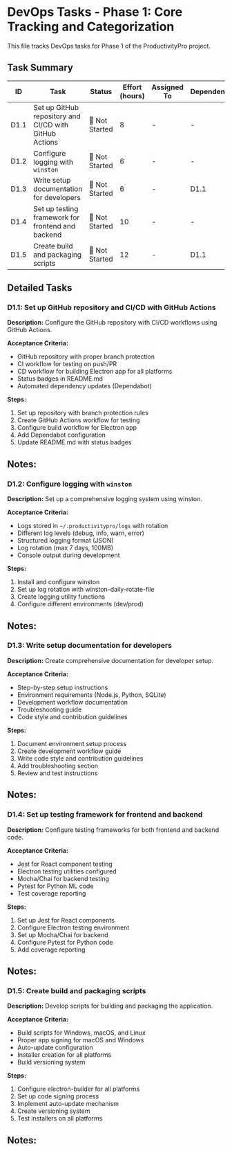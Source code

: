 # DevOps Tasks - Phase 1: Core Tracking and Categorization

This file tracks DevOps tasks for Phase 1 of the ProductivityPro project.

## Task Summary

| ID | Task | Status | Effort (hours) | Assigned To | Dependencies |
|----|------|--------|---------------|-------------|--------------|
| D1.1 | Set up GitHub repository and CI/CD with GitHub Actions | 🔴 Not Started | 8 | - | - |
| D1.2 | Configure logging with `winston` | 🔴 Not Started | 6 | - | - |
| D1.3 | Write setup documentation for developers | 🔴 Not Started | 6 | - | D1.1 |
| D1.4 | Set up testing framework for frontend and backend | 🔴 Not Started | 10 | - | - |
| D1.5 | Create build and packaging scripts | 🔴 Not Started | 12 | - | D1.1 |

## Detailed Tasks

### D1.1: Set up GitHub repository and CI/CD with GitHub Actions

**Description:** Configure the GitHub repository with CI/CD workflows using GitHub Actions.

**Acceptance Criteria:**
- GitHub repository with proper branch protection
- CI workflow for testing on push/PR
- CD workflow for building Electron app for all platforms
- Status badges in README.md
- Automated dependency updates (Dependabot)

**Steps:**
1. Set up repository with branch protection rules
2. Create GitHub Actions workflow for testing
3. Configure build workflow for Electron app
4. Add Dependabot configuration
5. Update README.md with status badges

**Notes:**
- 

### D1.2: Configure logging with `winston`

**Description:** Set up a comprehensive logging system using winston.

**Acceptance Criteria:**
- Logs stored in `~/.productivitypro/logs` with rotation
- Different log levels (debug, info, warn, error)
- Structured logging format (JSON)
- Log rotation (max 7 days, 100MB)
- Console output during development

**Steps:**
1. Install and configure winston
2. Set up log rotation with winston-daily-rotate-file
3. Create logging utility functions
4. Configure different environments (dev/prod)

**Notes:**
- 

### D1.3: Write setup documentation for developers

**Description:** Create comprehensive documentation for developer setup.

**Acceptance Criteria:**
- Step-by-step setup instructions
- Environment requirements (Node.js, Python, SQLite)
- Development workflow documentation
- Troubleshooting guide
- Code style and contribution guidelines

**Steps:**
1. Document environment setup process
2. Create development workflow guide
3. Write code style and contribution guidelines
4. Add troubleshooting section
5. Review and test instructions

**Notes:**
- 

### D1.4: Set up testing framework for frontend and backend

**Description:** Configure testing frameworks for both frontend and backend code.

**Acceptance Criteria:**
- Jest for React component testing
- Electron testing utilities configured
- Mocha/Chai for backend testing
- Pytest for Python ML code
- Test coverage reporting

**Steps:**
1. Set up Jest for React components
2. Configure Electron testing environment
3. Set up Mocha/Chai for backend
4. Configure Pytest for Python code
5. Add coverage reporting

**Notes:**
- 

### D1.5: Create build and packaging scripts

**Description:** Develop scripts for building and packaging the application.

**Acceptance Criteria:**
- Build scripts for Windows, macOS, and Linux
- Proper app signing for macOS and Windows
- Auto-update configuration
- Installer creation for all platforms
- Build versioning system

**Steps:**
1. Configure electron-builder for all platforms
2. Set up code signing process
3. Implement auto-update mechanism
4. Create versioning system
5. Test installers on all platforms

**Notes:**
- 